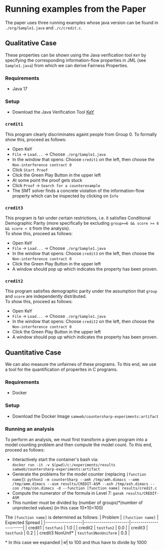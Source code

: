 # Running examples from the Paper
The paper uses three running examples whose java version can be found in `./org/Sample1.java` and `./c/credit.c`.

## Qualitative Case
These properties can be shown using the Java verification tool `KeY` by specifying the corresponding information-flow properties in JML (see `Sample1.java`) from which we can derive Fairness Properties.

### Requirements
- Java 17

### Setup
- Download the Java Verification Tool [KeY](https://www.key-project.org/download/)

### `credit1`
This program clearly discriminates againt people from Group 0.
To formally show this, proceed as follows:
- Open KeY
- `File` -> `Load...` -> Choose `./org/Sample1.java`
- In the window that opens: Choose `credit1` on the left, then choose the `Non-interference contract 0`
- Click `Start Proof`
- Click the Green Play Button in the upper left
- At some point the proof gets stuck
- Click `Proof` -> `Search for a counterexample`
- The SMT solver finds a concrete violation of the information-flow property which can be inspected by clicking on `Info`

### `credit3`
This program is fair under certain restrictions, i.e. it satisfies Conditional Demographic Parity (more specifically be excluding `group>=6 && score >= 6 && score < 8` from the analysis).  
To show this, proceed as follows:
- Open KeY
- `File` -> `Load...` -> Choose `./org/Sample1.java`
- In the window that opens: Choose `credit3` on the left, then choose the `Non-interference contract 0`
- Click the Green Play Button in the upper left
- A window should pop up which indicates the property has been proven.

### `credit2`
This program satisfies demographic parity under the assumption that `group` and `score` are independently distributed.  
To show this, proceed as follows:
- Open KeY
- `File` -> `Load...` -> Choose `./org/Sample1.java`
- In the window that opens: Choose `credit2` on the left, then choose the `Non-interference contract 0`
- Click the Green Play Button in the upper left
- A window should pop up which indicates the property has been proven.


## Quantitative Case
We can also measure the unfairnes of these programs.
To this end, we use a tool for the quantification of properites in C programs.


### Requirements
- Docker

### Setup
- Download the Docker Image `samweb/countersharp-experiments:artifact`

### Running an analysis
To perform an analysis, we must first transform a given program into a model counting problem and then compute the model count.
To this end, proceed as follows:
- Interactively start the container's bash via:  
  `docker run -it -v $(pwd)/c:/experiments/results samweb/countersharp-experiments:artifact`
- Generate the problems for the model counter (replacing `[function name]`):
  `python3 -m counterSharp --amh /tmp/amh.dimacs --amm /tmp/amm.dimacs --asm results/CREDIT-ASM --ash /tmp/ash.dimacs --con /tmp/con.dimacs -d --function [function name] results/credit.c`
- Compute the numerator of the formula in Level 7:
  `ganak results/CREDIT-ASM`
- This number must be divided by (number of groups)\*(number of unprotected values) (in this case 10*10=100)

The `[function name]` is determined as follows:
| Problem           | `[function name]`     | Expected Spread       |
|-------------------|-----------------------|-----------------------|
| credit1           | `testfun1`            | 1.0                   |
| credit2           | `testfun2`            | 0.0                   |
| credit3           | `testfun3`            | 0.2                   |
| credit3 NonUnif\*   | `testfun3NonUniform`  | 0.3                   |

\* In this case we expanded $|\mathcal{U}|$ to 100 and thus have to divide by 1000